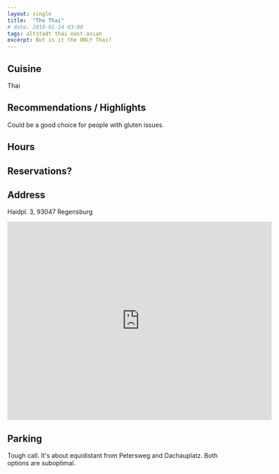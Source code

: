 ```yaml
---
layout: single
title:  "The Thai"
# date: 2019-01-14 03:00
tags: altstadt thai east-asian
excerpt: But is it the ONLY Thai?
---
```




## Cuisine ##
Thai

## Recommendations / Highlights ##
Could be a good choice for people with gluten issues.

## Hours ##

## Reservations? ##

## Address ##
Haidpl. 3, 93047 Regensburg

<iframe src="https://www.google.com/maps/embed?pb=!1m18!1m12!1m3!1d2616.53015349499!2d12.091064015864118!3d49.01952309730144!2m3!1f0!2f0!3f0!3m2!1i1024!2i768!4f13.1!3m3!1m2!1s0x479fc1a8c983b413%3A0x8772ddb7d6a86900!2sThe+Thai!5e0!3m2!1sde!2sde!4v1547796397373" width="600" height="450" frameborder="0" style="border:0" allowfullscreen></iframe>

## Parking ##
Tough call.  It's about equidistant from Petersweg and Dachauplatz.  Both options are suboptimal.
